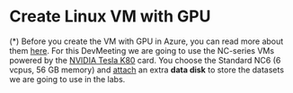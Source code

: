 # Create Linux VM with GPU

(*) Before you create the VM with GPU in Azure, you can read more about them [here](https://docs.microsoft.com/en-us/azure/virtual-machines/windows/sizes-gpu). For this DevMeeting we are going to use the NC-series VMs powered by the [NVIDIA Tesla K80](http://images.nvidia.com/content/pdf/kepler/Tesla-K80-BoardSpec-07317-001-v05.pdf) card. You choose the Standard NC6 (6 vcpus, 56 GB memory) and [attach](https://docs.microsoft.com/en-us/azure/virtual-machines/linux/attach-disk-portal) an extra **data disk** to store the datasets we are going to use in the labs.
